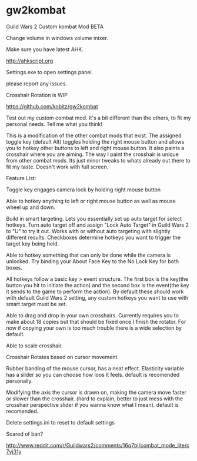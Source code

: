 # gw2kombat
Guild Wars 2 Custom kombat Mod BETA

Change volume in windows volume mixer.

Make sure you have latest AHK.

http://ahkscript.org

Settings.exe to open settings panel.

please report any issues.

Crosshair Rotation is WIP

https://github.com/kobitz/gw2kombat

Test out my custom combat mod. It's a bit different than the others, to fit my personal needs. Tell me what you think!

This is a modification of the other combat mods that exist. The assigned toggle key (default Alt) toggles holding the right mouse button and allows you to hotkey other buttons to left and right mouse button. It also paints a crosshair where you are aiming. The way I paint the crosshair is unique from other combat mods. Its just minor tweaks to whats already out there to fit my taste. Doesn't work with full screen.

Feature List:

Toggle key engages camera lock by holding right mouse button

Able to hotkey anything to left or right mouse button as well as mouse wheel up and down.

Build in smart targeting. Lets you essentially set up auto target for select hotkeys. Turn auto target off and assign "Lock Auto Target" in Guild Wars 2 to "U" to try it out. Works with or without auto targeting with slightly different results. Checkboxes determine hotkeys you want to trigger the target key being held.

Able to hotkey something that can only be done while the camera is unlocked.
Try binding your About Face Key to the No Lock Key for both boxes.

All hotkeys follow a basic key > event structure. The first box is the key(the button you hit to initiate the action) and the second box is the event(the key it sends to the game to perform the action). By default these should work with default Guild Wars 2 setting, any custom hotkeys you want to use with smart target must be set.

Able to drag and drop in your own crosshairs. Currently requires you to make about 18 copies but that should be fixed once I finish the rotator. For now if copying your own is too much trouble there is a wide selection by default.

Able to scale crosshair.

Crosshair Rotates based on cursor movement.

Rubber banding of the mouse cursor, has a neat effect. Elasticity variable has a slider so you can choose how loos it feels. default is recomended personally.

Modifying the axis the cursor is drawn on, making the camera move faster or slower than the crosshair. (hard to explain, better to just mess with the crosshair perspective slider if you wanna know what I mean). default is recomended.

Delete settings.ini to reset to default settings


Scared of ban?

http://www.reddit.com/r/Guildwars2/comments/16q7bj/combat_mode_lite/c7yj31y
